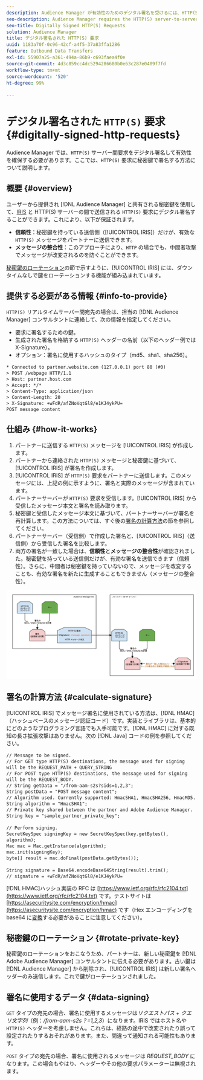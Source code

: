 ```yaml
---
description: Audience Manager が有効性のためのデジタル署名を受けるには、HTTP(S) サーバー間リクエストが必要です。ここでは、HTTP 要求に秘密鍵で署名する方法について説明します。
seo-description: Audience Manager requires the HTTP(S) server-to-server requests to be digitally signed for validity. This document describes how you can sign HTTP(S) requests with private keys.
seo-title: Digitally Signed HTTP(S) Requests
solution: Audience Manager
title: デジタル署名された HTTP(S) 要求
uuid: 1183a70f-0c96-42cf-a4f5-37a83ffa1286
feature: Outbound Data Transfers
exl-id: 55907a25-a361-494a-86b9-c693faea4f0e
source-git-commit: 4d3c859cc4dc5294286680b0e63c287e0409f7fd
workflow-type: tm+mt
source-wordcount: '520'
ht-degree: 99%

---
```


# デジタル署名された `HTTP(S)` 要求 {#digitally-signed-http-requests}

Audience Manager では、`HTTP(S)` サーバー間要求をデジタル署名して有効性を確保する必要があります。ここでは、`HTTP(S)` 要求に秘密鍵で署名する方法について説明します。

## 概要 {#overview}

<!-- digitally_signed_http_requests.xml -->

ユーザーから提供され [!DNL Audience Manager] と共有される秘密鍵を使用して、[IRIS](../../../reference/system-components/components-data-action.md#iris) と HTTP(S) サーバーの間で送信される `HTTP(S)` 要求にデジタル署名することができます。これにより、以下が保証されます。

* **信頼性**：秘密鍵を持っている送信側（[!UICONTROL IRIS]）だけが、有効な `HTTP(S)` メッセージをパートナーに送信できます。
* **メッセージの整合性**：このアプローチにより、`HTTP` の場合でも、中間者攻撃でメッセージが改変されるのを防ぐことができます。

[秘密鍵のローテーション](../../../integration/receiving-audience-data/real-time-outbound-transfers/digitally-signed-http-requests.md#rotate-private-key)の節で示すように、[!UICONTROL IRIS] には、ダウンタイムなしで鍵をローテーションする機能が組み込まれています。

## 提供する必要がある情報 {#info-to-provide}

`HTTP(S)` リアルタイムサーバー間宛先の場合は、担当の [!DNL Audience Manager] コンサルタントに連絡して、次の情報を指定してください。

* 要求に署名するための鍵。
* 生成された署名を格納する `HTTP(S)` ヘッダーの名前（以下のヘッダー例では X-Signature）。
* オプション：署名に使用するハッシュのタイプ（md5、sha1、sha256）。

```
* Connected to partner.website.com (127.0.0.1) port 80 (#0)
> POST /webpage HTTP/1.1
> Host: partner.host.com
> Accept: */*
> Content-Type: application/json
> Content-Length: 20
> X-Signature: +wFdR/afZNoVqtGl8/e1KJ4ykPU=
POST message content
```

## 仕組み {#how-it-works}

1. パートナーに送信する `HTTP(S)` メッセージを [!UICONTROL IRIS] が作成します。
1. パートナーから連絡された `HTTP(S)` メッセージと秘密鍵に基づいて、[!UICONTROL IRIS] が署名を作成します。
1. [!UICONTROL IRIS] が `HTTP(S)` 要求をパートナーに送信します。このメッセージには、上記の例に示すように、署名と実際のメッセージが含まれています。
1. パートナーサーバーが `HTTP(S)` 要求を受信します。[!UICONTROL IRIS] から受信したメッセージ本文と署名を読み取ります。
1. 秘密鍵と受信したメッセージ本文に基づいて、パートナーサーバーが署名を再計算します。この方法については、すぐ後の[署名の計算方法](../../../integration/receiving-audience-data/real-time-outbound-transfers/digitally-signed-http-requests.md#calculate-signature)の節を参照してください。
1. パートナーサーバー（受信側）で作成した署名と、[!UICONTROL IRIS]（送信側）から受信した署名を比較します。
1. 両方の署名が一致した場合は、**信頼性**&#x200B;と&#x200B;**メッセージの整合性**&#x200B;が確認されました。秘密鍵を持っている送信側だけが、有効な署名を送信できます（信頼性）。さらに、中間者は秘密鍵を持っていないので、メッセージを改変することも、有効な署名を新たに生成することもできません（メッセージの整合性）。

![](assets/iris-digitally-sign-http-request.png)

## 署名の計算方法 {#calculate-signature}

[!UICONTROL IRIS] でメッセージ署名に使用されている方法は、[!DNL HMAC]（ハッシュベースのメッセージ認証コード）です。実装とライブラリは、基本的にどのようなプログラミング言語でも入手可能です。[!DNL HMAC] に対する既知の長さ拡張攻撃はありません。次の [!DNL Java] コードの例を参照してください。

```
// Message to be signed.
// For GET type HTTP(S) destinations, the message used for signing will be the REQUEST_PATH + QUERY_STRING
// For POST type HTTP(S) destinations, the message used for signing will be the REQUEST_BODY.
// String getData = "/from-aam-s2s?sids=1,2,3";
String postData = "POST message content";
// Algorithm used. Currently supported: HmacSHA1, HmacSHA256, HmacMD5.
String algorithm = "HmacSHA1";
// Private key shared between the partner and Adobe Audience Manager.
String key = "sample_partner_private_key";
  
// Perform signing.
SecretKeySpec signingKey = new SecretKeySpec(key.getBytes(), algorithm);
Mac mac = Mac.getInstance(algorithm);
mac.init(signingKey);
byte[] result = mac.doFinal(postData.getBytes());
  
String signature = Base64.encodeBase64String(result).trim(); 
// signature = +wFdR/afZNoVqtGl8/e1KJ4ykPU=
```

[!DNL HMAC]ハッシュ実装の RFC は [https://www.ietf.org/rfc/rfc2104.txt](https://www.ietf.org/rfc/rfc2104.txt) です。テストサイトは [https://asecuritysite.com/encryption/hmac](https://asecuritysite.com/encryption/hmac) です（Hex エンコーディングを base64 に[変換](https://tomeko.net/online_tools/hex_to_base64.php?lang=en)する必要があることに注意してください）。

## 秘密鍵のローテーション {#rotate-private-key}

秘密鍵のローテーションをおこなうため、パートナーは、新しい秘密鍵を [!DNL Adobe Audience Manager] コンサルタントに伝える必要があります。古い鍵は [!DNL Audience Manager] から削除され、[!UICONTROL IRIS] は新しい署名ヘッダーのみ送信します。これで鍵がローテーションされました。

## 署名に使用するデータ {#data-signing}

`GET` タイプの宛先の場合、署名に使用するメッセージは&#x200B;*リクエストパス + クエリ文字列*（例：*/from-aam-s2s？=1,2,3*）になります。IRIS ではホスト名や `HTTP(S)` ヘッダーを考慮しません。これらは、経路の途中で改変されたり誤って設定されたりするおそれがあります。また、間違って通知される可能性もあります。

`POST` タイプの宛先の場合、署名に使用されるメッセージは *REQUEST_BODY* になります。この場合もやはり、ヘッダーやその他の要求パラメーターは無視されます。
